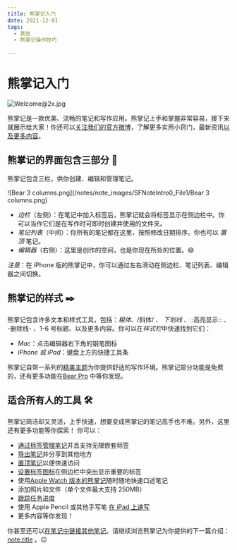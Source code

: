 ```yaml
---
title: 熊掌记入门
date: 2021-12-01
tags:
  - 其他 
  - 熊掌记操作技巧 
 
---
```


# 熊掌记入门
![Welcome@2x.jpg](/notes/note_images/SFNoteIntro0_File0/Welcome@2x.jpg)

熊掌记是一款优美、流畅的笔记和写作应用。熊掌记上手和掌握非常容易，接下来就展示给大家！你还可以[关注我们的官方微博](www.weibo.com/xiongzhangji)，了解更多实用小窍门，最新资讯[以及更多内容](http://bear.app/cn/faq/)。

## 熊掌记的界面包含三部分 🐻
熊掌记包含三栏，供你创建、编辑和管理笔记。

![Bear 3 columns.png](/notes/note_images/SFNoteIntro0_File1/Bear 3 columns.png)

* *边栏*（左侧）：在笔记中加入标签后，熊掌记就会将标签显示在侧边栏中。你可以当作它们是在写作时可即时创建并使用的文件夹。
* *笔记列表*（中间）：你所有的笔记都在这里，按照修改日期排序。你也可以 *置顶* 笔记。
* *编辑器*（右侧）：这里是创作的空间，也是你现在所处的位置。😄

*注意*：在 iPhone 版的熊掌记中，你可以通过左右滑动在侧边栏、笔记列表、编辑器之间切换。

## 熊掌记的样式 ✒️
熊掌记包含许多文本和样式工具，包括：*粗体*、/斜体/ 、
 _下划线_   、::高亮显示:: 、 -删除线- 、1-6 号标题、以及更多内容。你可以在*样式栏*中快速找到它们：

* *Mac*：点击编辑器右下角的钢笔图标
* *iPhone 或 iPad*：键盘上方的快捷工具条

熊掌记自带一系列的[精美主题](bear://x-callback-url/open-themes)为你提供舒适的写作环境。熊掌记部分功能是免费的，还有更多功能在[Bear Pro](bear://x-callback-url/open-bear-pro) 中等你发现。

## 适合所有人的工具 🛠
熊掌记简洁却又灵活，上手快速，想要变成熊掌记的笔记高手也不难。另外，这里还有更多功能等你探索！ 你可以：

* [通过标签管理笔记](http://weibo.com/6792528978/HzNfMuaSW)并且支持无限嵌套标签
* [导出笔记](http://weibo.com/6792528978/HhovxdZ9A)并分享到其他地方
* [置顶笔记](https://blog.bear.app/2017/09/bear-tips-pin-notes-to-the-top-to-stay-on-task/)以便快速访问
* [设置标签图标](http://weibo.com/6792528978/Hema9bFrU)在侧边栏中突出显示重要的标签
* 使用[Apple Watch 版本的熊掌记](https://bear.app/cn/faq/Bear%20for%20Apple%20Watch%20overview/)随时随地快速口述笔记
* 添加照片和文件（单个文件最大支持 250MB）
* [跟踪任务进度](https://weibo.com/6792528978/HgismqNuY)
* 使用 Apple Pencil 或其他手写笔 [在 iPad 上速写](https://bear.app/cn/faq/Attachments/Add%20Sketches%20to%20your%20notes/)
* 更多内容等你发现！

你甚至还可以[在笔记中链接其他笔记](https://blog.bear.app/2017/03/bear-tips-link-notes-for-fun-and-profit/)。请继续浏览熊掌记为你提供的下一篇介绍：[note.title](/notes/2021/12/01/管理与发布/) 
。😉

